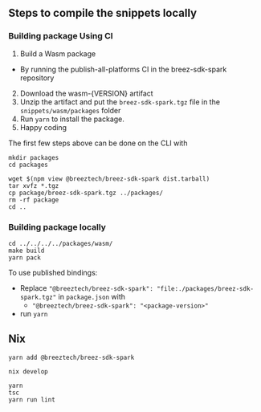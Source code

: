 ## Steps to compile the snippets locally

### Building package Using CI
1. Build a Wasm package
  - By running the publish-all-platforms CI in the breez-sdk-spark repository
2. Download the wasm-{VERSION} artifact 
3. Unzip the artifact and put the `breez-sdk-spark.tgz` file in the `snippets/wasm/packages` folder
4. Run `yarn` to install the package.
5. Happy coding

The first few steps above can be done on the CLI with

```shell
mkdir packages
cd packages

wget $(npm view @breeztech/breez-sdk-spark dist.tarball)
tar xvfz *.tgz
cp package/breez-sdk-spark.tgz ../packages/
rm -rf package
cd ..
```

### Building package locally
```shell
cd ../../../../packages/wasm/
make build
yarn pack
```

To use published bindings:
- Replace `"@breeztech/breez-sdk-spark": "file:./packages/breez-sdk-spark.tgz"` in `package.json` with
  - `"@breeztech/breez-sdk-spark": "<package-version>"`
- run `yarn`

## Nix

```
yarn add @breeztech/breez-sdk-spark

nix develop

yarn
tsc
yarn run lint
```